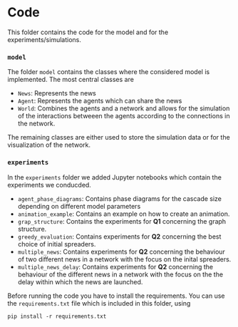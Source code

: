 # Code 

This folder contains the code for the model and for the experiments/simulations.

### `model`
The folder `model` contains the classes where the considered model is implemented. The most central classes are
* `News`: Represents the news
* `Agent`: Represents the agents which can share the news
* `World`: Combines the agents and a network and allows for the simulation of the interactions betweeen the agents according to the connections in the network.

The remaining classes are either used to store the simulation data or for the visualization of the network.

### `experiments`
In the `experiments` folder we added Jupyter notebooks which contain the experiments we conducded. 
* `agent_phase_diagrams`: Contains phase diagrams for the cascade size depending on different model parameters
* `animation_example`: Contains an example on how to create an animation.
* `grap_structure`: Contains the experiments for **Q1** concerning the graph structure.
* `greedy_evaluation`: Contains experiments for **Q2** concerning the best choice of initial spreaders.
* `multiple_news`: Contains experiments for **Q2** concerning the behaviour of two different news in a network with the focus on the inital spreaders.
* `multiple_news_delay`: Contains experiments for **Q2** concerning the behaviour of the different news in a network with the focus on the the delay within which the news are launched.

Before running the code you have to install the requirements. You can use the `requirements.txt` file which is included in this folder, using
```
pip install -r requirements.txt
```
